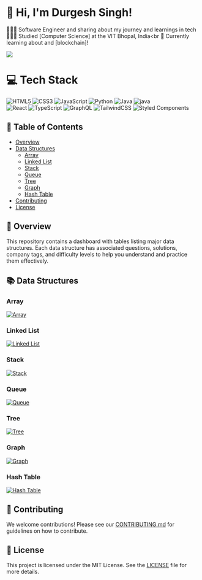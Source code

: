 <!-- Level 3: Add custom code -->

# 👋 Hi, I'm Durgesh Singh!
👩🏻‍💻 Software Engineer and  sharing about my journey and learnings in tech<br/>
👩🏻‍🎓 Studied [Computer Science] at the VIT Bhopal, India<br
💭 Currently learning about  and [blockchain]!<br/>

<!-- GitHub stats from https://github.com/anuraghazra/github-readme-stats -->
![](https://github-readme-stats.vercel.app/api?username=xsol05&theme=radical&hide_border=false&include_all_commits=true&count_private=true)<br/>

# 💻 Tech Stack
<!-- Badges from https://github.com/Ileriayo/markdown-badges -->
![HTML5](https://img.shields.io/badge/html5-%23E34F26.svg?style=for-the-badge&logo=html5&logoColor=white)
![CSS3](https://img.shields.io/badge/css3-%231572B6.svg?style=for-the-badge&logo=css3&logoColor=white)
![JavaScript](https://img.shields.io/badge/javascript-%23323330.svg?style=for-the-badge&logo=javascript&logoColor=%23F7DF1E)
![Python](https://img.shields.io/badge/python-3670A0?style=for-the-badge&logo=python&logoColor=ffdd54)
![Java](https://img.shields.io/badge/java-%23ED8B00.svg?style=for-the-badge&logo=openjdk&logoColor=white)
![java](https://img.shields.io/badge/c-%2300599C.svg?style=for-the-badge&logo=c&logoColor=white)<br/>
![React](https://img.shields.io/badge/react-%2320232a.svg?style=for-the-badge&logo=react&logoColor=%2361DAFB)
![TypeScript](https://img.shields.io/badge/typescript-%23007ACC.svg?style=for-the-badge&logo=typescript&logoColor=white)
![GraphQL](https://img.shields.io/badge/-GraphQL-E10098?style=for-the-badge&logo=graphql&logoColor=white)
![TailwindCSS](https://img.shields.io/badge/tailwindcss-%2338B2AC.svg?style=for-the-badge&logo=tailwind-css&logoColor=white)
![Styled Components](https://img.shields.io/badge/styled--components-DB7093?style=for-the-badge&logo=styled-components&logoColor=white)<br/>




## 📑 Table of Contents
- [Overview](#overview)
- [Data Structures](#data-structures)
  - [Array](#array)
  - [Linked List](#linked-list)
  - [Stack](#stack)
  - [Queue](#queue)
  - [Tree](#tree)
  - [Graph](#graph)
  - [Hash Table](#hash-table)
- [Contributing](#contributing)
- [License](#license)

## 📝 Overview

This repository contains a dashboard with tables listing major data structures. Each data structure has associated questions, solutions, company tags, and difficulty levels to help you understand and practice them effectively.

## 📚 Data Structures

### Array
[![Array](https://img.shields.io/badge/Array-Explore-brightgreen)](https://github.com/durgesh2411/Data-structures/tree/main/Arrays)

### Linked List
[![Linked List](https://img.shields.io/badge/Linked%20List-Explore-brightgreen)](LinkedList/README.md)

### Stack
[![Stack](https://img.shields.io/badge/Stack-Explore-brightgreen)](Stack/README.md)

### Queue
[![Queue](https://img.shields.io/badge/Queue-Explore-brightgreen)](Queue/README.md)

### Tree
[![Tree](https://img.shields.io/badge/Tree-Explore-brightgreen)](Tree/README.md)

### Graph
[![Graph](https://img.shields.io/badge/Graph-Explore-brightgreen)](Graph/README.md)

### Hash Table
[![Hash Table](https://img.shields.io/badge/Hash%20Table-Explore-brightgreen)](HashTable/README.md)

## 🤝 Contributing

We welcome contributions! Please see our [CONTRIBUTING.md](CONTRIBUTING.md) for guidelines on how to contribute.

## 📜 License

This project is licensed under the MIT License. See the [LICENSE](LICENSE) file for more details.
